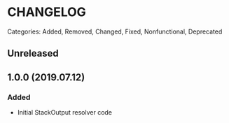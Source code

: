 # CHANGELOG

Categories: Added, Removed, Changed, Fixed, Nonfunctional, Deprecated

## Unreleased

## 1.0.0 (2019.07.12)

### Added

- Initial StackOutput resolver code
